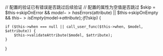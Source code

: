 // 配置的验证已有错误是否跳过后续验证
// 配置的属性为空值是否跳过
$skip = $this->skipOnError && $model->hasErrors($attribute)
    || $this->skipOnEmpty && $this->isEmpty($model->$attribute);
if (!$skip) {
    
    if ($this->when === null || call_user_func($this->when, $model, $attribute)) {
        $this->validateAttribute($model, $attribute);
    }
}
